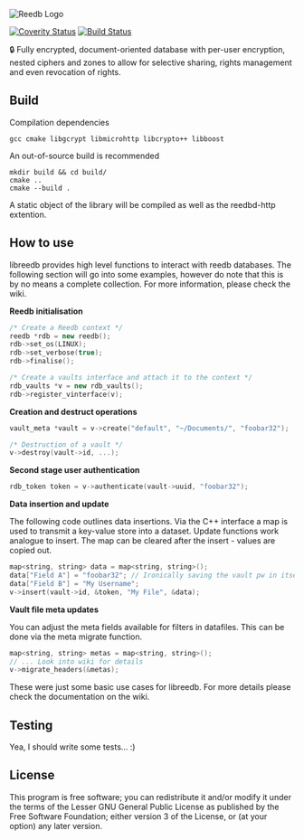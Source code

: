 ![Reedb Logo](https://raw.githubusercontent.com/reepass/reedb/develop/extras/logo.png)

[![Coverity Status](https://scan.coverity.com/projects/6872/badge.svg)](https://scan.coverity.com/projects/reepass-reedb)
[![Build Status](https://travis-ci.org/reepass/reedb.svg?branch=master)](https://travis-ci.org/reepass/reedb)

:lock: Fully encrypted, document-oriented database with per-user encryption, nested ciphers and zones to allow for selective sharing, rights management and even revocation of rights.

Build
-----

Compilation dependencies

`gcc cmake libgcrypt libmicrohttp libcrypto++ libboost`

An out-of-source build is recommended

```console
mkdir build && cd build/
cmake ..
cmake --build .
```

A static object of the library will be compiled as well as the reedbd-http extention.


How to use
----------

libreedb provides high level functions to interact with reedb databases. The following section will go into some examples, however do note that this is by no means a complete collection. For more information, please check the wiki.

**Reedb initialisation**

```C++
/* Create a Reedb context */
reedb *rdb = new reedb();
rdb->set_os(LINUX);
rdb->set_verbose(true);
rdb->finalise();

/* Create a vaults interface and attach it to the context */
rdb_vaults *v = new rdb_vaults();
rdb->register_vinterface(v);
```

**Creation and destruct operations**

```C++
vault_meta *vault = v->create("default", "~/Documents/", "foobar32");

/* Destruction of a vault */
v->destroy(vault->id, ...);
```

**Second stage user authentication**

```C++
rdb_token token = v->authenticate(vault->uuid, "foobar32");
```

**Data insertion and update**

The following code outlines data insertions. Via the C++ interface a map is used to transmit a key-value store into a dataset. Update functions work analogue to insert. The map can be cleared after the insert - values are copied out.

```C++
map<string, string> data = map<string, string>();
data["Field A"] = "foobar32"; // Ironically saving the vault pw in itself
data["Field B"] = "My Username";
v->insert(vault->id, &token, "My File", &data);
```

**Vault file meta updates**

You can adjust the meta fields available for filters in datafiles. This can be done via the meta migrate function.

```C++
map<string, string> metas = map<string, string>();
// ... Look into wiki for details
v->migrate_headers(&metas);
```

These were just some basic use cases for libreedb. For more details please check the documentation on the wiki.

Testing
-------

Yea, I should write some tests... :)

License
-------

This program is free software; you can redistribute it and/or modify
it under the terms of the Lesser GNU General Public License as published by
the Free Software Foundation; either version 3 of the License, or
(at your option) any later version.
